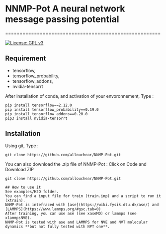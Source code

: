# NNMP-Pot  A neural network message passing potential
======================================================

[![License: GPL v3](https://img.shields.io/badge/License-GPLv3-blue.svg)](https://www.gnu.org/licenses/gpl-3.0)

## Requirement
 - tensorflow, 
 - tensorflow_probability, 
 - tensorflow_addons, 
 - nvidia-tensorrt

After installation of conda, and activation of your envoronnement,  Type : 
```console
pip install tensorflow==2.12.0
pip install tensorflow_probability==0.19.0
pip install tensorflow_addons==0.20.0
pip3 install nvidia-tensorrt
```

## Installation

Using git,  Type : 
```console
git clone https://github.com/allouchear/NNMP-Pot.git
```
You can also download the .zip file of NNMP-Pot : Click on Code and Download ZIP

```console
git clone https://github.com/allouchear/NNMP-Pot.git

## How to use it 
See examples/H2O folder. 
You can find a input file for train (train.inp) and a script to run it (xtrain).
NNMP-Pot is intefraced with [ase](https://wiki.fysik.dtu.dk/ase/) and [LAMMPS](https://www.lammps.org/#gsc.tab=0)
After training, you can use ase (see xaseMD) or lammps (see xlammpsNVE).
NNMP-Pot is tested with ase and LAMMPS for NVE and NVT molecular dynamics **but not fully tested with NPT one**.

